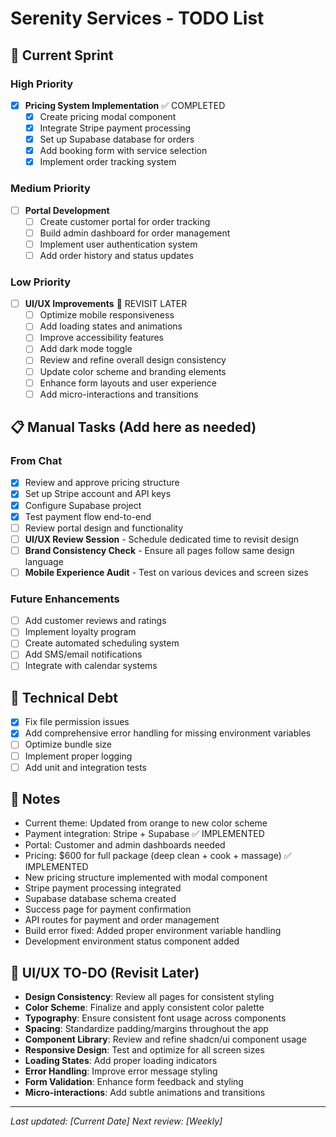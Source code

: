 # Serenity Services - TODO List

## 🚀 Current Sprint

### High Priority
- [x] **Pricing System Implementation** ✅ COMPLETED
  - [x] Create pricing modal component
  - [x] Integrate Stripe payment processing
  - [x] Set up Supabase database for orders
  - [x] Add booking form with service selection
  - [x] Implement order tracking system

### Medium Priority
- [ ] **Portal Development**
  - [ ] Create customer portal for order tracking
  - [ ] Build admin dashboard for order management
  - [ ] Implement user authentication system
  - [ ] Add order history and status updates

### Low Priority
- [ ] **UI/UX Improvements** 🔄 REVISIT LATER
  - [ ] Optimize mobile responsiveness
  - [ ] Add loading states and animations
  - [ ] Improve accessibility features
  - [ ] Add dark mode toggle
  - [ ] Review and refine overall design consistency
  - [ ] Update color scheme and branding elements
  - [ ] Enhance form layouts and user experience
  - [ ] Add micro-interactions and transitions

## 📋 Manual Tasks (Add here as needed)

### From Chat
- [x] Review and approve pricing structure
- [x] Set up Stripe account and API keys
- [x] Configure Supabase project
- [x] Test payment flow end-to-end
- [ ] Review portal design and functionality
- [ ] **UI/UX Review Session** - Schedule dedicated time to revisit design
- [ ] **Brand Consistency Check** - Ensure all pages follow same design language
- [ ] **Mobile Experience Audit** - Test on various devices and screen sizes

### Future Enhancements
- [ ] Add customer reviews and ratings
- [ ] Implement loyalty program
- [ ] Create automated scheduling system
- [ ] Add SMS/email notifications
- [ ] Integrate with calendar systems

## 🔧 Technical Debt
- [x] Fix file permission issues
- [x] Add comprehensive error handling for missing environment variables
- [ ] Optimize bundle size
- [ ] Implement proper logging
- [ ] Add unit and integration tests

## 📝 Notes
- Current theme: Updated from orange to new color scheme
- Payment integration: Stripe + Supabase ✅ IMPLEMENTED
- Portal: Customer and admin dashboards needed
- Pricing: $600 for full package (deep clean + cook + massage) ✅ IMPLEMENTED
- New pricing structure implemented with modal component
- Stripe payment processing integrated
- Supabase database schema created
- Success page for payment confirmation
- API routes for payment and order management
- Build error fixed: Added proper environment variable handling
- Development environment status component added

## 🎨 UI/UX TO-DO (Revisit Later)
- **Design Consistency**: Review all pages for consistent styling
- **Color Scheme**: Finalize and apply consistent color palette
- **Typography**: Ensure consistent font usage across components
- **Spacing**: Standardize padding/margins throughout the app
- **Component Library**: Review and refine shadcn/ui component usage
- **Responsive Design**: Test and optimize for all screen sizes
- **Loading States**: Add proper loading indicators
- **Error Handling**: Improve error message styling
- **Form Validation**: Enhance form feedback and styling
- **Micro-interactions**: Add subtle animations and transitions

---
*Last updated: [Current Date]*
*Next review: [Weekly]* 